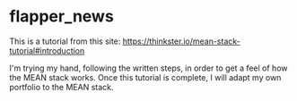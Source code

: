 # flapper_news
This is a tutorial from this site: https://thinkster.io/mean-stack-tutorial#introduction

I'm trying my hand, following the written steps, in order to get a feel of how the MEAN stack works. 
Once this tutorial is complete, I will adapt my own portfolio to the MEAN stack. 
